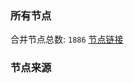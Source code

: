 ### 所有节点
合并节点总数: `1886`
[节点链接](https://raw.githubusercontent.com/rzhy1/11/master/sub/sub_merge_base64.txt)

### 节点来源
